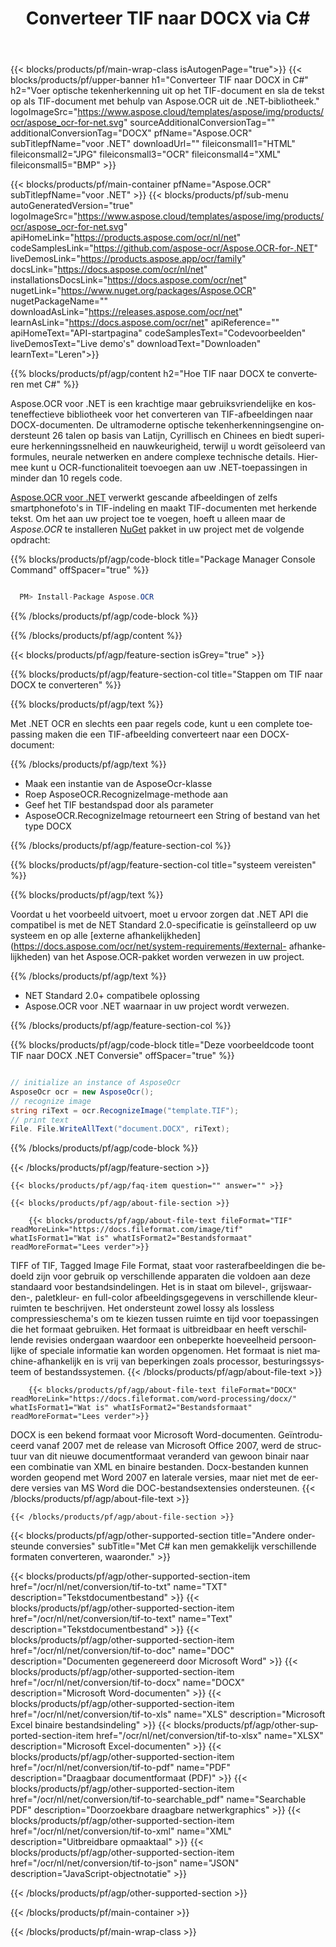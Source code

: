 ﻿---
title: Converteer TIF naar DOCX via C# 
weight: 3920
url: /nl/net/conversion/tif-to-docx/ 
lang: nl
langdirlevel: 2
locales: ja,it,ru,de,es,fr,nl,id,lt,pl,pt,vi,tr,ko
description: Voorbeeldcode voor TIF naar DOCX C#-conversie. Gebruik API-voorbeeldcode voor batch TIF-bestanden naar DOCX-conversie binnen VB.NET, Asp.NET of een op .NET gebaseerde toepassing.
---

{{< blocks/products/pf/main-wrap-class isAutogenPage="true">}}
{{< blocks/products/pf/upper-banner h1="Converteer TIF naar DOCX in C#" h2="Voer optische tekenherkenning uit op het TIF-document en sla de tekst op als TIF-document met behulp van Aspose.OCR uit de .NET-bibliotheek." logoImageSrc="https://www.aspose.cloud/templates/aspose/img/products/ocr/aspose_ocr-for-net.svg" sourceAdditionalConversionTag="" additionalConversionTag="DOCX" pfName="Aspose.OCR" subTitlepfName="voor .NET" downloadUrl="" fileiconsmall1="HTML" fileiconsmall2="JPG" fileiconsmall3="OCR" fileiconsmall4="XML" fileiconsmall5="BMP" >}}


{{< blocks/products/pf/main-container pfName="Aspose.OCR" subTitlepfName="voor .NET" >}}
{{< blocks/products/pf/sub-menu autoGeneratedVersion="true" logoImageSrc="https://www.aspose.cloud/templates/aspose/img/products/ocr/aspose_ocr-for-net.svg" apiHomeLink="https://products.aspose.com/ocr/nl/net" codeSamplesLink="https://github.com/aspose-ocr/Aspose.OCR-for-.NET" liveDemosLink="https://products.aspose.app/ocr/family" docsLink="https://docs.aspose.com/ocr/nl/net" installationsDocsLink="https://docs.aspose.com/ocr/net" nugetLink="https://www.nuget.org/packages/Aspose.OCR" nugetPackageName="" downloadAsLink="https://releases.aspose.com/ocr/net" learnAsLink="https://docs.aspose.com/ocr/net" apiReference="" apiHomeText="API-startpagina" codeSamplesText="Codevoorbeelden" liveDemosText="Live demo's" downloadText="Downloaden" learnText="Leren">}}

{{% blocks/products/pf/agp/content h2="Hoe TIF naar DOCX te converteren met C#" %}}

Aspose.OCR voor .NET is een krachtige maar gebruiksvriendelijke en kosteneffectieve bibliotheek voor het converteren van TIF-afbeeldingen naar DOCX-documenten. De ultramoderne optische tekenherkenningsengine ondersteunt 26 talen op basis van Latijn, Cyrillisch en Chinees en biedt superieure herkenningssnelheid en nauwkeurigheid, terwijl u wordt geïsoleerd van formules, neurale netwerken en andere complexe technische details. Hiermee kunt u OCR-functionaliteit toevoegen aan uw .NET-toepassingen in minder dan 10 regels code.

[Aspose.OCR voor .NET](https://products.aspose.com/ocr/net)
 verwerkt gescande afbeeldingen of zelfs smartphonefoto's in TIF-indeling en maakt TIF-documenten met herkende tekst. Om het aan uw project toe te voegen, hoeft u alleen maar de *Aspose.OCR* te installeren
 [NuGet](https://www.nuget.org/packages/aspose.ocr)
 pakket in uw project met de volgende opdracht:

{{% blocks/products/pf/agp/code-block title="Package Manager Console Command" offSpacer="true" %}}

```cs

  PM> Install-Package Aspose.OCR

```

{{% /blocks/products/pf/agp/code-block %}}

{{% /blocks/products/pf/agp/content %}}

{{< blocks/products/pf/agp/feature-section isGrey="true" >}}

{{% blocks/products/pf/agp/feature-section-col title="Stappen om TIF naar DOCX te converteren" %}}

{{% blocks/products/pf/agp/text %}}

Met .NET OCR en slechts een paar regels code, kunt u een complete toepassing maken die een TIF-afbeelding converteert naar een DOCX-document:

{{% /blocks/products/pf/agp/text %}}

+ Maak een instantie van de AsposeOcr-klasse
+ Roep AsposeOCR.RecognizeImage-methode aan
+ Geef het TIF bestandspad door als parameter
+ AsposeOCR.RecognizeImage retourneert een String of bestand van het type DOCX

{{% /blocks/products/pf/agp/feature-section-col %}}

{{% blocks/products/pf/agp/feature-section-col title="systeem vereisten" %}}

{{% blocks/products/pf/agp/text %}}

Voordat u het voorbeeld uitvoert, moet u ervoor zorgen dat .NET API die compatibel is met de NET Standard 2.0-specificatie is geïnstalleerd op uw systeem en op alle [externe afhankelijkheden](https://docs.aspose.com/ocr/net/system-requirements/#external- afhankelijkheden) van het Aspose.OCR-pakket worden verwezen in uw project.

{{% /blocks/products/pf/agp/text %}}

- NET Standard 2.0+ compatibele oplossing
- Aspose.OCR voor .NET waarnaar in uw project wordt verwezen.

{{% /blocks/products/pf/agp/feature-section-col %}}

{{% blocks/products/pf/agp/code-block title="Deze voorbeeldcode toont TIF naar DOCX .NET Conversie" offSpacer="true" %}}

```cs

// initialize an instance of AsposeOcr
AsposeOcr ocr = new AsposeOcr();
// recognize image
string riText = ocr.RecognizeImage("template.TIF");
// print text
File. File.WriteAllText("document.DOCX", riText);

```

{{% /blocks/products/pf/agp/code-block %}}

{{< /blocks/products/pf/agp/feature-section >}}

    {{< blocks/products/pf/agp/faq-item question="" answer="" >}}

    {{< blocks/products/pf/agp/about-file-section >}}
       
        {{< blocks/products/pf/agp/about-file-text fileFormat="TIF" readMoreLink="https://docs.fileformat.com/image/tif" whatIsFormat1="Wat is" whatIsFormat2="Bestandsformaat" readMoreFormat="Lees verder">}}
TIFF of TIF, Tagged Image File Format, staat voor rasterafbeeldingen die bedoeld zijn voor gebruik op verschillende apparaten die voldoen aan deze standaard voor bestandsindelingen. Het is in staat om bilevel-, grijswaarden-, paletkleur- en full-color afbeeldingsgegevens in verschillende kleurruimten te beschrijven. Het ondersteunt zowel lossy als lossless compressieschema's om te kiezen tussen ruimte en tijd voor toepassingen die het formaat gebruiken. Het formaat is uitbreidbaar en heeft verschillende revisies ondergaan waardoor een onbeperkte hoeveelheid persoonlijke of speciale informatie kan worden opgenomen. Het formaat is niet machine-afhankelijk en is vrij van beperkingen zoals processor, besturingssysteem of bestandssystemen.
        {{< /blocks/products/pf/agp/about-file-text >}}

        {{< blocks/products/pf/agp/about-file-text fileFormat="DOCX" readMoreLink="https://docs.fileformat.com/word-processing/docx/" whatIsFormat1="Wat is" whatIsFormat2="Bestandsformaat" readMoreFormat="Lees verder">}}
DOCX is een bekend formaat voor Microsoft Word-documenten. Geïntroduceerd vanaf 2007 met de release van Microsoft Office 2007, werd de structuur van dit nieuwe documentformaat veranderd van gewoon binair naar een combinatie van XML en binaire bestanden. Docx-bestanden kunnen worden geopend met Word 2007 en laterale versies, maar niet met de eerdere versies van MS Word die DOC-bestandsextensies ondersteunen.
        {{< /blocks/products/pf/agp/about-file-text >}}

    {{< /blocks/products/pf/agp/about-file-section >}}

<!-- aboutfile Ends -->

{{< blocks/products/pf/agp/other-supported-section title="Andere ondersteunde conversies" subTitle="Met C# kan men gemakkelijk verschillende formaten converteren, waaronder." >}}

{{< blocks/products/pf/agp/other-supported-section-item href="/ocr/nl/net/conversion/tif-to-txt" name="TXT" description="Tekstdocumentbestand" >}}
{{< blocks/products/pf/agp/other-supported-section-item href="/ocr/nl/net/conversion/tif-to-text" name="Text" description="Tekstdocumentbestand" >}}
{{< blocks/products/pf/agp/other-supported-section-item href="/ocr/nl/net/conversion/tif-to-doc" name="DOC" description="Documenten gegenereerd door Microsoft Word" >}}
{{< blocks/products/pf/agp/other-supported-section-item href="/ocr/nl/net/conversion/tif-to-docx" name="DOCX" description="Microsoft Word-documenten" >}}
{{< blocks/products/pf/agp/other-supported-section-item href="/ocr/nl/net/conversion/tif-to-xls" name="XLS" description="Microsoft Excel binaire bestandsindeling" >}}
{{< blocks/products/pf/agp/other-supported-section-item href="/ocr/nl/net/conversion/tif-to-xlsx" name="XLSX" description="Microsoft Excel-documenten" >}}
{{< blocks/products/pf/agp/other-supported-section-item href="/ocr/nl/net/conversion/tif-to-pdf" name="PDF" description="Draagbaar documentformaat (PDF)" >}}
{{< blocks/products/pf/agp/other-supported-section-item href="/ocr/nl/net/conversion/tif-to-searchable_pdf" name="Searchable PDF" description="Doorzoekbare draagbare netwerkgraphics" >}}
{{< blocks/products/pf/agp/other-supported-section-item href="/ocr/nl/net/conversion/tif-to-xml" name="XML" description="Uitbreidbare opmaaktaal" >}}
{{< blocks/products/pf/agp/other-supported-section-item href="/ocr/nl/net/conversion/tif-to-json" name="JSON" description="JavaScript-objectnotatie" >}}

{{< /blocks/products/pf/agp/other-supported-section >}}

{{< /blocks/products/pf/main-container >}}
    
{{< /blocks/products/pf/main-wrap-class >}}
